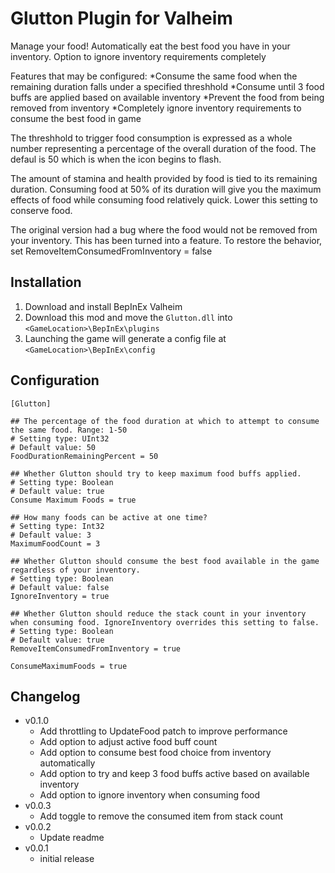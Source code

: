 # Glutton Plugin for Valheim
Manage your food!
Automatically eat the best food you have in your inventory.
Option to ignore inventory requirements completely

Features that may be configured:
*Consume the same food when the remaining duration falls under a specified threshhold
*Consume until 3 food buffs are applied based on available inventory
*Prevent the food from being removed from inventory
*Completely ignore inventory requirements to consume the best food in game


The threshhold to trigger food consumption is expressed as a whole number representing a percentage of the overall duration of the food.
The defaul is 50 which is when the icon begins to flash.

The amount of stamina and health provided by food is tied to its remaining duration. Consuming food at 50% of its duration will give you the maximum effects of food while consuming food relatively quick.
Lower this setting to conserve food.


The original version had a bug where the food would not be removed from your inventory. This has been turned into a feature.
To restore the behavior, set RemoveItemConsumedFromInventory = false

## Installation

1. Download and install BepInEx Valheim
2. Download this mod and move the `Glutton.dll` into `<GameLocation>\BepInEx\plugins`
3. Launching the game will generate a config file at `<GameLocation>\BepInEx\config`

## Configuration
```
[Glutton]

## The percentage of the food duration at which to attempt to consume the same food. Range: 1-50
# Setting type: UInt32
# Default value: 50
FoodDurationRemainingPercent = 50

## Whether Glutton should try to keep maximum food buffs applied.
# Setting type: Boolean
# Default value: true
Consume Maximum Foods = true

## How many foods can be active at one time?
# Setting type: Int32
# Default value: 3
MaximumFoodCount = 3

## Whether Glutton should consume the best food available in the game regardless of your inventory.
# Setting type: Boolean
# Default value: false
IgnoreInventory = true

## Whether Glutton should reduce the stack count in your inventory when consuming food. IgnoreInventory overrides this setting to false.
# Setting type: Boolean
# Default value: true
RemoveItemConsumedFromInventory = true

ConsumeMaximumFoods = true
```

## Changelog
- v0.1.0
	- Add throttling to UpdateFood patch to improve performance
	- Add option to adjust active food buff count
	- Add option to consume best food choice from inventory automatically
	- Add option to try and keep 3 food buffs active based on available inventory
	- Add option to ignore inventory when consuming food
- v0.0.3
	- Add toggle to remove the consumed item from stack count
- v0.0.2
	- Update readme
- v0.0.1
	- initial release

